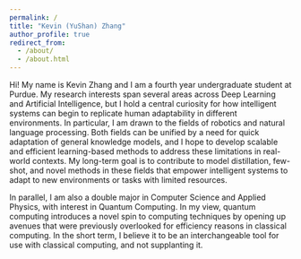 ```yaml
---
permalink: /
title: "Kevin (YuShan) Zhang"
author_profile: true
redirect_from: 
  - /about/
  - /about.html
---
```


Hi! My name is Kevin Zhang and I am a fourth year undergraduate student at Purdue. My research interests span several areas across Deep Learning and Artificial Intelligence, but I hold a central curiosity for how intelligent systems can begin to replicate human adaptability in different environments. In particular, I am drawn to the fields of robotics and natural language processing. Both fields can be unified by a need for quick adaptation of general knowledge models, and I hope to develop scalable and efficient learning-based methods to address these limitations in real-world contexts. My long-term goal is to contribute to model distillation, few-shot, and novel methods in these fields that empower intelligent systems to adapt to new environments or tasks with limited resources.

In parallel, I am also a double major in Computer Science and Applied Physics, with interest in Quantum Computing. In my view, quantum computing introduces a novel spin to computing techniques by opening up avenues that were previously overlooked for efficiency reasons in classical computing. In the short term, I believe it to be an interchangeable tool for use with classical computing, and not supplanting it.
